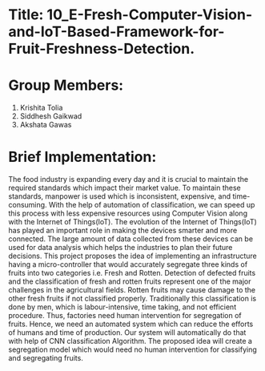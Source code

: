 # Title: 10_E-Fresh-Computer-Vision-and-IoT-Based-Framework-for-Fruit-Freshness-Detection.

# Group Members:
1. Krishita Tolia
2. Siddhesh Gaikwad
3. Akshata Gawas

# Brief Implementation:
The food industry is expanding every day and it is crucial to maintain the required standards which impact their market value. To maintain these standards, manpower is used which is inconsistent, expensive, and time-consuming. With the help of automation of classification, we can speed up this process with less expensive resources using Computer Vision along with the Internet of Things(IoT). The evolution of the Internet of Things(IoT) has played an important role in making the devices smarter and more connected. The large amount of data collected from these devices can be used for data analysis which helps the industries to plan their future decisions. This project proposes the idea of implementing an infrastructure having a micro-controller that would accurately segregate three kinds of fruits into two categories i.e. Fresh and Rotten.
Detection of defected fruits and the classification of fresh and rotten fruits represent one of the major challenges in the agricultural fields. Rotten fruits may cause damage to the other fresh fruits if not classified properly. Traditionally this classification is done by men, which is labour-intensive, time taking, and not efficient procedure. Thus, factories need human intervention for segregation of fruits.
Hence, we need an automated system which can reduce the efforts of humans and time of production. Our system will automatically do that with help of CNN classification Algorithm. The proposed idea will create a segregation model which would need no human intervention for classifying and segregating fruits.

